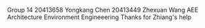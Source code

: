 Group 14
20413658 Yongkang Chen
20413449 Zhexuan Wang
AEE Architecture Environment Engineeering
Thanks for Zhiang's help
